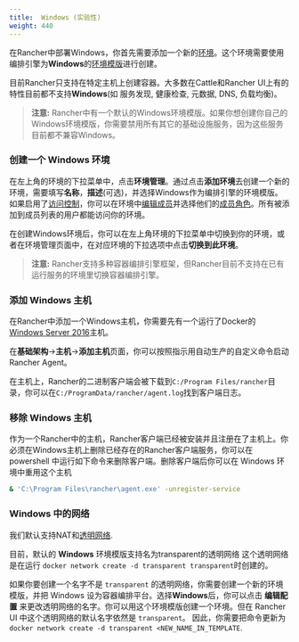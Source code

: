 ```yaml
---
title:  Windows (实验性)
weight: 440
---
```


在Rancher中部署Windows，你首先需要添加一个新的[环境](/docs/rancher/v1.x/cn/configuration/environments/)。这个环境需要使用编排引擎为**Windows**的[环境模版](/docs/rancher/v1.x/cn/configuration/environments/#什么是环境模版)进行创建。

目前Rancher只支持在特定主机上创建容器。大多数在Cattle和Rancher UI上有的特性目前都不支持**Windows**(如 服务发现, 健康检查, 元数据, DNS, 负载均衡)。

> **注意:** Rancher中有一个默认的Windows环境模版。如果你想创建你自己的Windows环境模版，你需要禁用所有其它的基础设施服务，因为这些服务目前都不兼容Windows。

### 创建一个 Windows 环境

在左上角的环境的下拉菜单中，点击**环境管理**。通过点击**添加环境**去创建一个新的环境，需要填写**名称**，**描述**(可选)，并选择Windows作为编排引擎的环境模版。如果启用了[访问控制](/docs/rancher/v1.x/cn/configuration/access-control/)，你可以在环境中[编辑成员](/docs/rancher/v1.x/cn/configuration/environments/#成员编辑)并选择他们的[成员角色](/docs/rancher/v1.x/cn/configuration/environments/#成员角色)。所有被添加到成员列表的用户都能访问你的环境。

在创建Windows环境后，你可以在左上角环境的下拉菜单中切换到你的环境，或者在环境管理页面中，在对应环境的下拉选项中点击**切换到此环境**。

> **注意:** Rancher支持多种容器编排引擎框架，但Rancher目前不支持在已有运行服务的环境里切换容器编排引擎。

### 添加 Windows 主机
在Rancher中添加一个Windows主机，你需要先有一个运行了Docker的[Windows Server 2016](https://msdn.microsoft.com/en-us/virtualization/windowscontainers/about/index)主机。

在**基础架构**->**主机**->**添加主机**页面，你可以按照指示用自动生产的自定义命令启动Rancher Agent。

在主机上，Rancher的二进制客户端会被下载到`C:/Program Files/rancher`目录，你可以在`C:/ProgramData/rancher/agent.log`找到客户端日志。

### 移除 Windows 主机
作为一个Rancher中的主机，Rancher客户端已经被安装并且注册在了主机上。你必须在Windows主机上删除已经存在的Rancher客户端服务，你可以在 powershell 中运行如下命令来删除客户端。删除客户端后你可以在 Windows 环境中重用这个主机

```bash
& 'C:\Program Files\rancher\agent.exe' -unregister-service
```

### Windows 中的网络
我们默认支持NAT和[透明网络](https://docs.microsoft.com/en-us/virtualization/windowscontainers/manage-containers/container-networking).

目前，默认的 **Windows** 环境模版支持名为transparent的透明网络
这个透明网络是在运行 `docker network create -d transparent transparent`时创建的。

如果你要创建一个名字不是 `transparent` 的透明网络，你需要创建一个新的环境模版，并把 Windows 设为容器编排平台。选择**Windows**后，你可以点击 **编辑配置** 来更改透明网络的名字。你可以用这个环境模版创建一个环境。但在 Rancher UI 中这个透明网络的默认名字依然是 `transparent`。 因此，你需要把命令更新为 `docker network create -d transparent <NEW_NAME_IN_TEMPLATE`.
